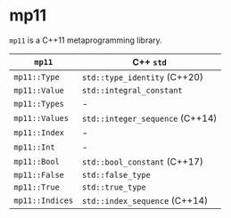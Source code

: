 # mp11

`mp11` is a C++11 metaprogramming library.

| `mp11`          | C++ `std`                       |
|-----------------|---------------------------------|
| `mp11::Type`    | `std::type_identity` (C++20)    |
| `mp11::Value`   | `std::integral_constant`        |
| `mp11::Types`   | -                               |
| `mp11::Values`  | `std::integer_sequence` (C++14) |
| `mp11::Index`   | -                               |
| `mp11::Int`     | -                               |
| `mp11::Bool`    | `std::bool_constant` (C++17)    |
| `mp11::False`   | `std::false_type`               |
| `mp11::True`    | `std::true_type`                |
| `mp11::Indices` | `std::index_sequence` (C++14)   |
